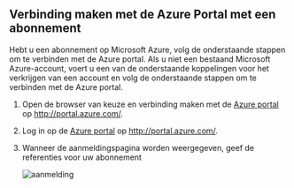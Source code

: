 
<!--
includes/sql-database-include-getting-started-v12portal-gettings-an-account.md

Latest Freshness check:  2016-04-11 , carlrab.

As of circa 2016-04-11, the following topics might include this include:
articles/sql-database/sql-database-get-started-tutorial.md

## Connecting to the Azure Portal with a subscription

-->
## <a name="connecting-to-the-azure-portal-with-a-subscription"></a>Verbinding maken met de Azure Portal met een abonnement

Hebt u een abonnement op Microsoft Azure, volg de onderstaande stappen om te verbinden met de Azure portal. Als u niet een bestaand Microsoft Azure-account, voert u een van de onderstaande koppelingen voor het verkrijgen van een account en volg de onderstaande stappen om te verbinden met de Azure portal.

1. Open de browser van keuze en verbinding maken met de [Azure portal](https://portal.azure.com/) op http://portal.azure.com/.

1. Log in op de [Azure portal](https://portal.azure.com/) op http://portal.azure.com/.

2. Wanneer de aanmeldingspagina worden weergegeven, geef de referenties voor uw abonnement

   ![aanmelding][1]

<!-- Image references. -->

[1]: ./media/sql-database-getting-started-tutorial/login.png




<!--

-->
